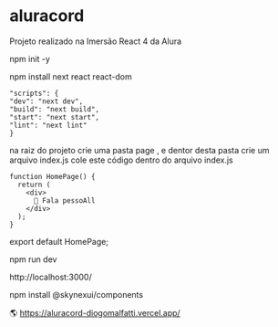 # aluracord

Projeto realizado na Imersão React 4 da Alura

npm init -y

npm install next react react-dom

```
"scripts": {
"dev": "next dev",
"build": "next build",
"start": "next start",
"lint": "next lint"
}
```

na raiz do projeto crie uma pasta page , e dentor desta pasta crie um arquivo index.js
cole este código dentro do arquivo index.js

```
function HomePage() {
  return (
    <div>
      🚀 Fala pessoAll
    </div>
  );
}
```

export default HomePage;

npm run dev

http://localhost:3000/

npm install @skynexui/components

🌎 https://aluracord-diogomalfatti.vercel.app/

<img>
